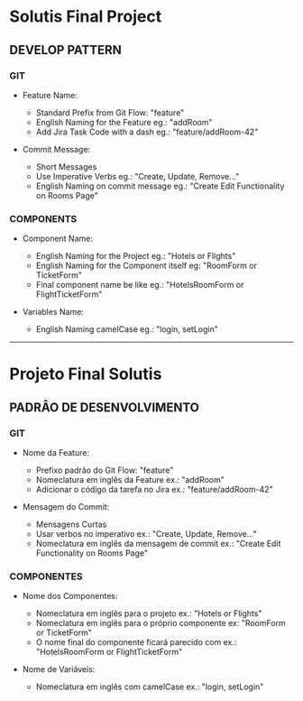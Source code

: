 # Solutis Final Project

## DEVELOP PATTERN

### GIT

- Feature Name:

  - Standard Prefix from Git Flow: "feature"
  - English Naming for the Feature eg.: "addRoom"
  - Add Jira Task Code with a dash eg.: "feature/addRoom-42"

- Commit Message:
  - Short Messages
  - Use Imperative Verbs eg.: "Create, Update, Remove..."
  - English Naming on commit message eg.: "Create Edit Functionality on Rooms Page"

### COMPONENTS

- Component Name:

  - English Naming for the Project eg.: "Hotels or Flights"
  - English Naming for the Component itself eg: "RoomForm or TicketForm"
  - Final component name be like eg.: "HotelsRoomForm or FlightTicketForm"

- Variables Name:
  - English Naming camelCase eg.: "login, setLogin"

---

# Projeto Final Solutis

## PADRÂO DE DESENVOLVIMENTO

### GIT

- Nome da Feature:

  - Prefixo padrão do Git Flow: "feature"
  - Nomeclatura em inglês da Feature ex.: "addRoom"
  - Adicionar o código da tarefa no Jira ex.: "feature/addRoom-42"

- Mensagem do Commit:
  - Mensagens Curtas
  - Usar verbos no imperativo ex.: "Create, Update, Remove..."
  - Nomeclatura em inglês da mensagem de commit ex.: "Create Edit Functionality on Rooms Page"

### COMPONENTES

- Nome dos Componentes:

  - Nomeclatura em inglês para o projeto ex.: "Hotels or Flights"
  - Nomeclatura em inglês para o próprio componente ex: "RoomForm or TicketForm"
  - O nome final do componente ficará parecido com ex.: "HotelsRoomForm or FlightTicketForm"

- Nome de Variáveis:
  - Nomeclatura em inglês com camelCase ex.: "login, setLogin"
